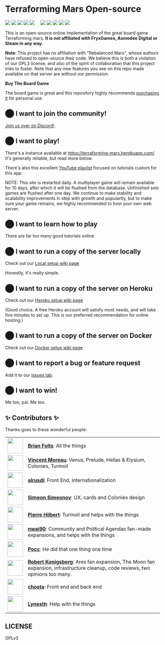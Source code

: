 # <a name="README"> Terraforming Mars Open-source

<div>
<img src="https://raw.githubusercontent.com/bafolts/terraforming-mars/main/assets/expansion_icons/expansion_icon_corporateEra.png">
<img src="https://raw.githubusercontent.com/bafolts/terraforming-mars/main/assets/expansion_icons/expansion_icon_venus.png">
<img src="https://raw.githubusercontent.com/bafolts/terraforming-mars/main/assets/expansion_icons/expansion_icon_colonies.png">
<img src="https://raw.githubusercontent.com/bafolts/terraforming-mars/main/assets/expansion_icons/expansion_icon_turmoil.png">
<img src="https://raw.githubusercontent.com/bafolts/terraforming-mars/main/assets/expansion_icons/expansion_icon_prelude.png">
  &nbsp;&nbsp;&nbsp;
<img src="https://raw.githubusercontent.com/bafolts/terraforming-mars/main/assets/expansion_icons/expansion_icon_ares.png">
<img src="https://raw.githubusercontent.com/bafolts/terraforming-mars/main/assets/expansion_icons/expansion_icon_community.png">
<img src="https://raw.githubusercontent.com/bafolts/terraforming-mars/main/assets/expansion_icons/expansion_icon_promo.png">
<img src="https://raw.githubusercontent.com/bafolts/terraforming-mars/main/assets/expansion_icons/expansion_icon_agendas.png">
<img src="https://raw.githubusercontent.com/bafolts/terraforming-mars/main/assets/expansion_icons/expansion_icon_themoon.png">
</div>

This is an open-source online implementation of the great board game Terraforming mars. **It is not affiliated
with FryxGames, Asmodee Digital or Steam in any way.**

**Note**: This project has no affiliation with "Rebalanced Mars", whose authors have refused to open-source their code.
We believe this is both a violation of our GPL3 license, and also of the spirit of collaboration that this project tries
to foster. Note that any new features you see on this repo made available on that server are without our permission.

**Buy The Board Game**

The board game is great and this repository highly recommends [purchasing it](https://www.amazon.com/Stronghold-Games-6005SG-Terraforming-Board/dp/B01GSYA4K2) for personal use.

## ⬤ I want to join the community!
[Join us over on Discord!](https://discord.gg/VR8TbrD).

## ⬤ I want to play!
There's a instance available at https://terraforming-mars.herokuapp.com/. It's generally reliable, but read more below.

There's also this excellent
[YouTube playlist](https://youtube.com/playlist?list=PLCGE78n9vCqhhmRe9YCrRh2GLNMPB_3j1) focused on tutorials custom for this app.

NOTE: This site is restarted daily. A multiplayer game will remain available for 10 days, after which it will be flushed from the database.
Unfinished solo games are flushed after one day. We continue to make stability and scalability improvements in step with growth and popularity,
but to make sure your game remains, we highly recommended to host your own web server.

## ⬤ I want to learn how to play
There are far too many good tutorials online.

## ⬤ I want to run a copy of the server locally
Check out our [Local setup wiki page](https://github.com/bafolts/terraforming-mars/wiki/Local-Setup)

Honestly, it's really simple.

## ⬤ I want to run a copy of the server on Heroku
Check out our [Heroku setup wiki page](https://github.com/bafolts/terraforming-mars/wiki/Heroku-Setup)

(Good choice. A free Heroku account will satisfy most needs, and will take five minutes to set up. This is
our preferred recommendation for online hosting.)

## ⬤ I want to run a copy of the server on Docker
Check out our [Docker setup wiki page](https://github.com/bafolts/terraforming-mars/wiki/Docker-Setup)

## ⬤ I want to report a bug or feature request
Add it to our [issues tab](https://github.com/bafolts/terraforming-mars/issues/new).

## ⬤ I want to win!
Me too, pal. Me too.

## ✨ Contributors ✨

Thanks goes to these wonderful people:

<table border="0">
  <tdata>
    <tr>
      <td><img src="https://avatars1.githubusercontent.com/u/2707843?v=3" width="50px;" alt=""/></td>
      <td><a href="https://github.com/bafolts"><b>Brian Folts</b></a>: All the things</td>
    </tr>
    <tr>
       <td><img src="https://avatars1.githubusercontent.com/u/56086992?v=3" width="50px;" alt=""/></td>
       <td><a href="https://github.com/vincentneko"><b>Vincent Moreau</b></a>: Venus, Prelude, Hellas & Elysium, Colonies, Turmoil</td>
    </tr>
    <tr>
      <td><img src="https://avatars2.githubusercontent.com/u/394311?v=3" width="50px;" alt=""/></td>
      <td><a href="https://github.com/alrusdi"><b>alrusdi</b></a>: Front End, internationalization</td>
    </tr>
    <tr>
      <td><img src="https://avatars3.githubusercontent.com/u/6917565?s=460&v=4" width="50px;" alt=""/></td>
      <td><a href="https://github.com/ssimeonoff"><b>Simeon Simeonov</b></a>: UX, cards and Colonies design</td>
    </tr>
    <tr>
      <td><img src="https://avatars0.githubusercontent.com/u/806950?v=3" width="50px;" alt=""/></td>
      <td><b><a href="https://github.com/pierrehilbert">Pierre Hilbert</b></a>: Turmoil and helps with the things</td>
    </tr>
    <tr>
      <td><img src="https://avatars1.githubusercontent.com/u/2408094?s=460&v=4" width="50px;" alt=""/></td>
      <td><b><a href="https://github.com/nwai90">nwai90</b></a>: Community and Political Agendas fan-made expansions, and helps with the things</td>
    </tr>
    <tr>
      <td><img src="https://avatars1.githubusercontent.com/u/10995145?s=460&v=4" width="50px;" alt=""/></td>
      <td><b><a href="https://github.com/pocc">Pocc</b></a>: He did that one thing one time</td>
    </tr>
    <tr>
      <td><img src="https://avatars1.githubusercontent.com/u/413481?s=460&v=4" width="50px;" alt=""/></td>
      <td><b><a href="https://github.com/kberg">Robert Konigsberg</b></a>: Ares fan expansion, The Moon fan expansion, infrastructure cleanup, code reviews, two opinions too many.</a> </td>
    </tr>
    <tr>
      <td><img src="https://avatars.githubusercontent.com/u/836179?s=460&v=4" width="50px;" alt=""/></td>
      <td><a href="https://github.com/chosta"><b>chosta</b></a>: Front end and back end</a> </td>
    </tr>
    <tr>
      <td><img src="https://avatars.githubusercontent.com/u/5318258?s=460&v=4" width="50px;" alt=""/><br />
      <td><a href="https://github.com/Lynesth"><b>Lynesth</b></a>: Help with the things</a> </td>
    </tr>
  </tdata>
</table>


## LICENSE

GPLv3
